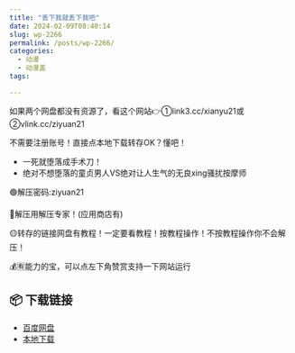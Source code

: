 ```yaml
---
title: "丢下我就丢下我吧"
date: 2024-02-09T08:40:14
slug: wp-2266
permalink: /posts/wp-2266/
categories:
  - 动漫
  - 动漫盖
tags:

---
```


如果两个网盘都没有资源了，看这个网站👉①link3.cc/xianyu21或②vlink.cc/ziyuan21

不需要注册账号！直接点本地下载转存OK？懂吧！

*   一死就堕落成手术刀！
*   绝对不想堕落的童贞男人VS绝对让人生气的无良xing骚扰按摩师

🟢解压密码:ziyuan21

🔵解压用解压专家！(应用商店有)

🟡转存的链接网盘有教程！一定要看教程！按教程操作！不按教程操作你不会解压！

💰🈶能力的宝，可以点左下角赞赏支持一下网站运行

## 📦 下载链接
- [百度网盘](https://blziyuan21.com/pay-download/2266?key=1a2092319c&down_id=0)
- [本地下载](https://blziyuan21.com/pay-download/2266?key=1a2092319c&down_id=1)

